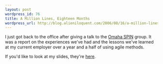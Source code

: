 ```yaml
---
layout: post
wordpress_id: 76
title: A Million Lines, Eighteen Months
wordpress_url: http://blog.alieniloquent.com/2006/08/16/a-million-lines-eighteen-months/
---
```

I just got back to the office after giving a talk to the [Omaha SPIN][1]
group. It was a report on the experiences we've had and the lessons we've
learned at my current employer over a year and a half of using agile methods.

If you'd like to look at my slides, they're [here][2].

   [1]: http://www.omahaspin.org

   [2]: http://www.alieniloquent.com/talks/profitstars-xp/ProfitstarsExperienceReport.pdf
